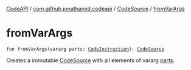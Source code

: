 [CodeAPI](../../index.md) / [com.github.jonathanxd.codeapi](../index.md) / [CodeSource](index.md) / [fromVarArgs](.)

# fromVarArgs

`fun fromVarArgs(vararg parts: `[`CodeInstruction`](../-code-instruction.md)`): `[`CodeSource`](index.md)

Creates a immutable [CodeSource](index.md) with all elements of vararg [parts](from-var-args.md#com.github.jonathanxd.codeapi.CodeSource.Companion$fromVarArgs(kotlin.Array((com.github.jonathanxd.codeapi.CodeInstruction)))/parts).

